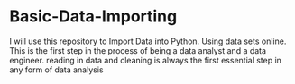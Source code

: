 # Basic-Data-Importing
I will use this repository to Import Data into Python. Using data sets online. This is the first step in the process of being a data analyst and a data engineer. reading in data and cleaning is always the first essential step in any form of data analysis
